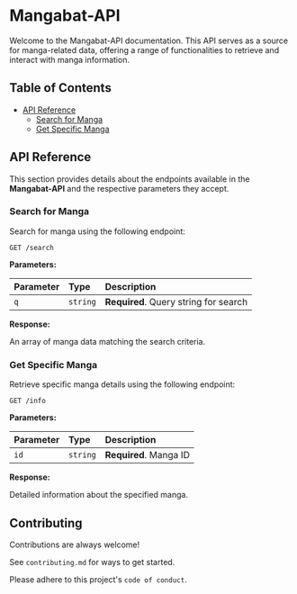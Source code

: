# Mangabat-API

Welcome to the Mangabat-API documentation. This API serves as a source for manga-related data, offering a range of functionalities to retrieve and interact with manga information.
## Table of Contents

- [API Reference](#api-reference)
  - [Search for Manga](#search-for-manga)
  - [Get Specific Manga](#get-specific-manga)
## API Reference

This section provides details about the endpoints available in the **Mangabat-API** and the respective parameters they accept. 

### Search for Manga

Search for manga using the following endpoint:

```http
GET /search
```

**Parameters:**

| Parameter | Type     | Description            |
| :-------- | :------- | :--------------------- |
| `q`       | `string` | **Required**. Query string for search |

**Response:**

An array of manga data matching the search criteria.

### Get Specific Manga

Retrieve specific manga details using the following endpoint:

```http
GET /info
```

**Parameters:**

| Parameter | Type     | Description          |
| :-------- | :------- | :------------------- |
| `id`      | `string` | **Required**. Manga ID |

**Response:**

Detailed information about the specified manga.




## Contributing

Contributions are always welcome!

See `contributing.md` for ways to get started.

Please adhere to this project's `code of conduct`.

